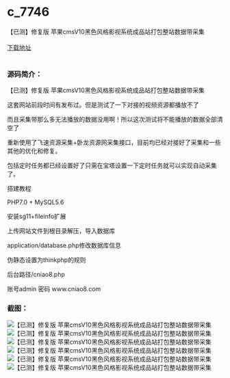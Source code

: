 # c_7746
【已测】修复版 苹果cmsV10黑色风格影视系统成品站打包整站数据带采集
<br/></br>
[下载地址](https://www.uuid2.com/7746.html "下载地址")
<br/></br>
<h3>源码简介：</h3>
<p>【已测】修复版 苹果cmsV10黑色风格影视系统成品站打包整站数据带采集<p>
<p>这套网站前段时间有发布过。但是测试了一下对接的视频资源都播放不了<p>
<p>而且采集带那么多无法播放的数据没用啊！所以这次测试将不能播放的数据全部清空了<p>
<p>重新使用了飞速资源采集+卧龙资源网采集接口，目前均已经对接好了采集和一些其他的优化和修复。<p>
<p>包括定时任务都已经设置好了只需在宝塔设置一下定时任务就可以实现自动采集了。<p>
<p>搭建教程<p>
<p>PHP7.0 + MySQL5.6<p>
<p>安装sg11+fileinfo扩展<p>
<p>上传网站文件到根目录解压，导入数据库<p>
<p>application/database.php修改数据库信息<p>
<p>伪静态设置为thinkphp的规则<p>
<p>后台路径/cniao8.php<p>
<p>账号admin 密码 www.cniao8.com<p>
<h3>截图：</h3>
<img src="https://www.uuid2.com/wp-content/uploads/img/uimage/56771648010856.jpg" alt="【已测】修复版 苹果cmsV10黑色风格影视系统成品站打包整站数据带采集"><img src="https://www.uuid2.com/wp-content/uploads/img/uimage/57871648010870.jpg" alt="【已测】修复版 苹果cmsV10黑色风格影视系统成品站打包整站数据带采集"><img src="https://www.uuid2.com/wp-content/uploads/img/uimage/12601648010890.jpg" alt="【已测】修复版 苹果cmsV10黑色风格影视系统成品站打包整站数据带采集"><img src="https://www.uuid2.com/wp-content/uploads/img/uimage/95111648010909.jpg" alt="【已测】修复版 苹果cmsV10黑色风格影视系统成品站打包整站数据带采集"><img src="https://www.uuid2.com/wp-content/uploads/img/uimage/85021648010926.jpg" alt="【已测】修复版 苹果cmsV10黑色风格影视系统成品站打包整站数据带采集"><img src="https://www.uuid2.com/wp-content/uploads/img/uimage/21051648010937.jpg" alt="【已测】修复版 苹果cmsV10黑色风格影视系统成品站打包整站数据带采集">
